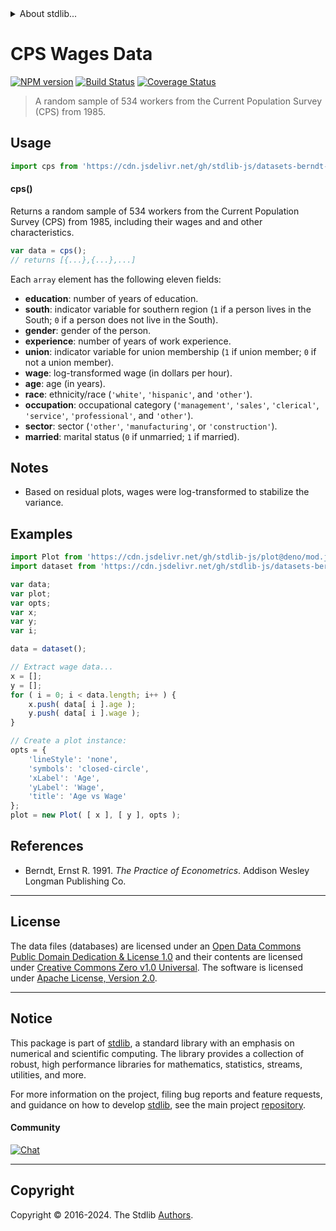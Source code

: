 <!--

@license Apache-2.0

Copyright (c) 2018 The Stdlib Authors.

Licensed under the Apache License, Version 2.0 (the "License");
you may not use this file except in compliance with the License.
You may obtain a copy of the License at

   http://www.apache.org/licenses/LICENSE-2.0

Unless required by applicable law or agreed to in writing, software
distributed under the License is distributed on an "AS IS" BASIS,
WITHOUT WARRANTIES OR CONDITIONS OF ANY KIND, either express or implied.
See the License for the specific language governing permissions and
limitations under the License.

-->


<details>
  <summary>
    About stdlib...
  </summary>
  <p>We believe in a future in which the web is a preferred environment for numerical computation. To help realize this future, we've built stdlib. stdlib is a standard library, with an emphasis on numerical and scientific computation, written in JavaScript (and C) for execution in browsers and in Node.js.</p>
  <p>The library is fully decomposable, being architected in such a way that you can swap out and mix and match APIs and functionality to cater to your exact preferences and use cases.</p>
  <p>When you use stdlib, you can be absolutely certain that you are using the most thorough, rigorous, well-written, studied, documented, tested, measured, and high-quality code out there.</p>
  <p>To join us in bringing numerical computing to the web, get started by checking us out on <a href="https://github.com/stdlib-js/stdlib">GitHub</a>, and please consider <a href="https://opencollective.com/stdlib">financially supporting stdlib</a>. We greatly appreciate your continued support!</p>
</details>

# CPS Wages Data

[![NPM version][npm-image]][npm-url] [![Build Status][test-image]][test-url] [![Coverage Status][coverage-image]][coverage-url] <!-- [![dependencies][dependencies-image]][dependencies-url] -->

> A random sample of 534 workers from the Current Population Survey (CPS) from 1985.

<section class="intro">

</section>

<!-- /.intro -->



<section class="usage">

## Usage

```javascript
import cps from 'https://cdn.jsdelivr.net/gh/stdlib-js/datasets-berndt-cps-wages-1985@v0.2.2-deno/mod.js';
```

#### cps()

Returns a random sample of 534 workers from the Current Population Survey (CPS) from 1985, including their wages and and other characteristics.

```javascript
var data = cps();
// returns [{...},{...},...]
```

Each `array` element has the following eleven fields:

-   **education**: number of years of education.
-   **south**: indicator variable for southern region (`1` if a person lives in the South; `0` if a person does not live in the South).
-   **gender**: gender of the person.
-   **experience**: number of years of work experience.
-   **union**: indicator variable for union membership (`1` if union member; `0` if not a union member).
-   **wage**: log-transformed wage (in dollars per hour).
-   **age**: age (in years).
-   **race**: ethnicity/race (`'white'`, `'hispanic'`, and `'other'`).
-   **occupation**: occupational category (`'management'`, `'sales'`, `'clerical'`, `'service'`, `'professional'`, and `'other'`).
-   **sector**: sector (`'other'`, `'manufacturing'`, or `'construction'`).
-   **married**: marital status (`0` if unmarried; `1` if married).

</section>

<!-- /.usage -->

<section class="notes">

## Notes

-   Based on residual plots, wages were log-transformed to stabilize the variance.

</section>

<!-- /.notes -->

<section class="examples">

## Examples

<!-- eslint no-undef: "error" -->

```javascript
import Plot from 'https://cdn.jsdelivr.net/gh/stdlib-js/plot@deno/mod.js';
import dataset from 'https://cdn.jsdelivr.net/gh/stdlib-js/datasets-berndt-cps-wages-1985@v0.2.2-deno/mod.js';

var data;
var plot;
var opts;
var x;
var y;
var i;

data = dataset();

// Extract wage data...
x = [];
y = [];
for ( i = 0; i < data.length; i++ ) {
    x.push( data[ i ].age );
    y.push( data[ i ].wage );
}

// Create a plot instance:
opts = {
    'lineStyle': 'none',
    'symbols': 'closed-circle',
    'xLabel': 'Age',
    'yLabel': 'Wage',
    'title': 'Age vs Wage'
};
plot = new Plot( [ x ], [ y ], opts );
```

</section>

<!-- /.examples -->



<section class="references">

## References

-   Berndt, Ernst R. 1991. _The Practice of Econometrics_. Addison Wesley Longman Publishing Co.

</section>

<!-- /.references -->

<!-- <license> -->

* * *

## License

The data files (databases) are licensed under an [Open Data Commons Public Domain Dedication & License 1.0][pddl-1.0] and their contents are licensed under [Creative Commons Zero v1.0 Universal][cc0]. The software is licensed under [Apache License, Version 2.0][apache-license].

<!-- </license> -->

<!-- Section for related `stdlib` packages. Do not manually edit this section, as it is automatically populated. -->

<section class="related">

</section>

<!-- /.related -->

<!-- Section for all links. Make sure to keep an empty line after the `section` element and another before the `/section` close. -->


<section class="main-repo" >

* * *

## Notice

This package is part of [stdlib][stdlib], a standard library with an emphasis on numerical and scientific computing. The library provides a collection of robust, high performance libraries for mathematics, statistics, streams, utilities, and more.

For more information on the project, filing bug reports and feature requests, and guidance on how to develop [stdlib][stdlib], see the main project [repository][stdlib].

#### Community

[![Chat][chat-image]][chat-url]

---

## Copyright

Copyright &copy; 2016-2024. The Stdlib [Authors][stdlib-authors].

</section>

<!-- /.stdlib -->

<!-- Section for all links. Make sure to keep an empty line after the `section` element and another before the `/section` close. -->

<section class="links">

[npm-image]: http://img.shields.io/npm/v/@stdlib/datasets-berndt-cps-wages-1985.svg
[npm-url]: https://npmjs.org/package/@stdlib/datasets-berndt-cps-wages-1985

[test-image]: https://github.com/stdlib-js/datasets-berndt-cps-wages-1985/actions/workflows/test.yml/badge.svg?branch=v0.2.2
[test-url]: https://github.com/stdlib-js/datasets-berndt-cps-wages-1985/actions/workflows/test.yml?query=branch:v0.2.2

[coverage-image]: https://img.shields.io/codecov/c/github/stdlib-js/datasets-berndt-cps-wages-1985/main.svg
[coverage-url]: https://codecov.io/github/stdlib-js/datasets-berndt-cps-wages-1985?branch=main

<!--

[dependencies-image]: https://img.shields.io/david/stdlib-js/datasets-berndt-cps-wages-1985.svg
[dependencies-url]: https://david-dm.org/stdlib-js/datasets-berndt-cps-wages-1985/main

-->

[chat-image]: https://img.shields.io/gitter/room/stdlib-js/stdlib.svg
[chat-url]: https://app.gitter.im/#/room/#stdlib-js_stdlib:gitter.im

[stdlib]: https://github.com/stdlib-js/stdlib

[stdlib-authors]: https://github.com/stdlib-js/stdlib/graphs/contributors

[cli-section]: https://github.com/stdlib-js/datasets-berndt-cps-wages-1985#cli
[cli-url]: https://github.com/stdlib-js/datasets-berndt-cps-wages-1985/tree/cli
[@stdlib/datasets-berndt-cps-wages-1985]: https://github.com/stdlib-js/datasets-berndt-cps-wages-1985/tree/main

[umd]: https://github.com/umdjs/umd
[es-module]: https://developer.mozilla.org/en-US/docs/Web/JavaScript/Guide/Modules

[deno-url]: https://github.com/stdlib-js/datasets-berndt-cps-wages-1985/tree/deno
[deno-readme]: https://github.com/stdlib-js/datasets-berndt-cps-wages-1985/blob/deno/README.md
[umd-url]: https://github.com/stdlib-js/datasets-berndt-cps-wages-1985/tree/umd
[umd-readme]: https://github.com/stdlib-js/datasets-berndt-cps-wages-1985/blob/umd/README.md
[esm-url]: https://github.com/stdlib-js/datasets-berndt-cps-wages-1985/tree/esm
[esm-readme]: https://github.com/stdlib-js/datasets-berndt-cps-wages-1985/blob/esm/README.md
[branches-url]: https://github.com/stdlib-js/datasets-berndt-cps-wages-1985/blob/main/branches.md

[csv]: https://tools.ietf.org/html/rfc4180

[ndjson]: http://specs.frictionlessdata.io/ndjson/

[pddl-1.0]: http://opendatacommons.org/licenses/pddl/1.0/

[cc0]: https://creativecommons.org/publicdomain/zero/1.0

[apache-license]: https://www.apache.org/licenses/LICENSE-2.0

</section>

<!-- /.links -->
